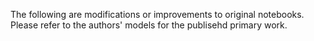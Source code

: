 The following are modifications or improvements to original notebooks. Please refer to the authors' models for the publisehd primary work. 

